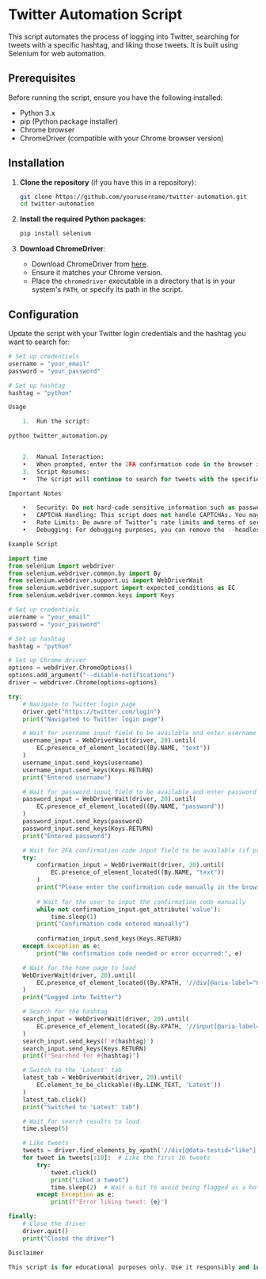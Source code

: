 # Twitter Automation Script

This script automates the process of logging into Twitter, searching for tweets with a specific hashtag, and liking those tweets. It is built using Selenium for web automation.

## Prerequisites

Before running the script, ensure you have the following installed:

- Python 3.x
- pip (Python package installer)
- Chrome browser
- ChromeDriver (compatible with your Chrome browser version)

## Installation

1. **Clone the repository** (if you have this in a repository):
    ```bash
    git clone https://github.com/yourusername/twitter-automation.git
    cd twitter-automation
    ```

2. **Install the required Python packages**:
    ```bash
    pip install selenium
    ```

3. **Download ChromeDriver**:
    - Download ChromeDriver from [here](https://sites.google.com/a/chromium.org/chromedriver/downloads).
    - Ensure it matches your Chrome version.
    - Place the `chromedriver` executable in a directory that is in your system's `PATH`, or specify its path in the script.

## Configuration

Update the script with your Twitter login credentials and the hashtag you want to search for:

```python
# Set up credentials
username = "your_email"
password = "your_password"

# Set up hashtag
hashtag = "python"

Usage

	1.	Run the script:

python twitter_automation.py


	2.	Manual Interaction:
	•	When prompted, enter the 2FA confirmation code in the browser if needed.
	3.	Script Resumes:
	•	The script will continue to search for tweets with the specified hashtag and like them.

Important Notes

	•	Security: Do not hard-code sensitive information such as passwords and API keys directly in your script. Consider using environment variables or a secure vault.
	•	CAPTCHA Handling: This script does not handle CAPTCHAs. You may need to solve them manually if prompted.
	•	Rate Limits: Be aware of Twitter’s rate limits and terms of service. Excessive automated actions can result in your account being flagged or suspended.
	•	Debugging: For debugging purposes, you can remove the --headless argument to see the browser actions.

Example Script

import time
from selenium import webdriver
from selenium.webdriver.common.by import By
from selenium.webdriver.support.ui import WebDriverWait
from selenium.webdriver.support import expected_conditions as EC
from selenium.webdriver.common.keys import Keys

# Set up credentials
username = "your_email"
password = "your_password"

# Set up hashtag
hashtag = "python"

# Set up Chrome driver
options = webdriver.ChromeOptions()
options.add_argument("--disable-notifications")
driver = webdriver.Chrome(options=options)

try:
    # Navigate to Twitter login page
    driver.get("https://twitter.com/login")
    print("Navigated to Twitter login page")

    # Wait for username input field to be available and enter username
    username_input = WebDriverWait(driver, 20).until(
        EC.presence_of_element_located((By.NAME, "text"))
    )
    username_input.send_keys(username)
    username_input.send_keys(Keys.RETURN)
    print("Entered username")

    # Wait for password input field to be available and enter password
    password_input = WebDriverWait(driver, 20).until(
        EC.presence_of_element_located((By.NAME, "password"))
    )
    password_input.send_keys(password)
    password_input.send_keys(Keys.RETURN)
    print("Entered password")

    # Wait for 2FA confirmation code input field to be available (if present)
    try:
        confirmation_input = WebDriverWait(driver, 20).until(
            EC.presence_of_element_located((By.NAME, "text"))
        )
        print("Please enter the confirmation code manually in the browser.")
        
        # Wait for the user to input the confirmation code manually
        while not confirmation_input.get_attribute('value'):
            time.sleep(1)
        print("Confirmation code entered manually")
        
        confirmation_input.send_keys(Keys.RETURN)
    except Exception as e:
        print("No confirmation code needed or error occurred:", e)

    # Wait for the home page to load
    WebDriverWait(driver, 20).until(
        EC.presence_of_element_located((By.XPATH, '//div[@aria-label="Home timeline"]'))
    )
    print("Logged into Twitter")

    # Search for the hashtag
    search_input = WebDriverWait(driver, 20).until(
        EC.presence_of_element_located((By.XPATH, '//input[@aria-label="Search query"]'))
    )
    search_input.send_keys(f'#{hashtag}')
    search_input.send_keys(Keys.RETURN)
    print(f"Searched for #{hashtag}")

    # Switch to the 'Latest' tab
    latest_tab = WebDriverWait(driver, 20).until(
        EC.element_to_be_clickable((By.LINK_TEXT, 'Latest'))
    )
    latest_tab.click()
    print("Switched to 'Latest' tab")

    # Wait for search results to load
    time.sleep(5)

    # Like tweets
    tweets = driver.find_elements_by_xpath('//div[@data-testid="like"]')
    for tweet in tweets[:10]:  # Like the first 10 tweets
        try:
            tweet.click()
            print("Liked a tweet")
            time.sleep(2)  # Wait a bit to avoid being flagged as a bot
        except Exception as e:
            print(f"Error liking tweet: {e}")

finally:
    # Close the driver
    driver.quit()
    print("Closed the driver")

Disclaimer

This script is for educational purposes only. Use it responsibly and in compliance with Twitter’s terms of service. The author is not responsible for any misuse of this script.
